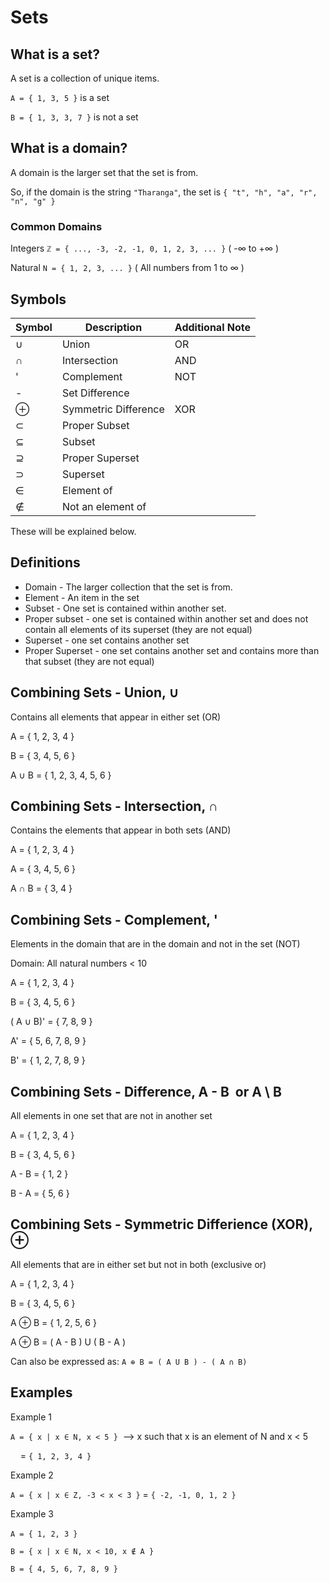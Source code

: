 # Sets

## What is a set?

A set is a collection of unique items.  

```A = { 1, 3, 5 }``` is a set

```B = { 1, 3, 3, 7 }``` is not a set

## What is a domain?

A domain is the larger set that the set is from.  

So, if the domain is the string  ```"Tharanga"```, the set is ```{ "t", "h", "a", "r", "n", "g" }```

### Common Domains

Integers 
```ℤ = { ..., -3, -2, -1, 0, 1, 2, 3, ... }``` ( -∞ to +∞ )

Natural
```N = { 1, 2, 3, ... }``` ( All numbers from 1 to ∞ )

## Symbols

Symbol | Description | Additional Note
--- | --- | ---
∪ | Union | OR
∩ | Intersection | AND
' | Complement | NOT
\- | Set Difference | 
⊕ | Symmetric Difference | XOR
⊂ | Proper Subset
⊆ | Subset
⊇ | Proper Superset
⊃ | Superset
∈ | Element of 
∉ | Not an element of

These will be explained below. 


## Definitions

- Domain - The larger collection that the set is from.  
- Element - An item in the set
- Subset - One set is contained within another set.
- Proper subset - one set is contained within another set and does not contain all elements of its superset (they are not equal)
- Superset - one set contains another set 
- Proper Superset - one set contains another set and contains more than that subset (they are not equal)

## Combining Sets - Union, ∪

Contains all elements that appear in either set (OR)

A = { 1, 2, 3, 4 }

B = { 3, 4, 5, 6 }

A ∪ B = { 1, 2, 3, 4, 5, 6 }

## Combining Sets - Intersection, ∩

Contains the elements that appear in both sets (AND)

A = { 1, 2, 3, 4 }

A = { 3, 4, 5, 6 }

A ∩ B = { 3, 4 }

## Combining Sets - Complement, ' 

Elements in the domain that are in the domain and not in the set (NOT)

Domain: All natural numbers < 10

A = { 1, 2, 3, 4 }

B = { 3, 4, 5, 6 }

( A ∪ B)' = { 7, 8, 9 }

A' = { 5, 6, 7, 8, 9 }

B' = { 1, 2, 7, 8, 9 }

## Combining Sets - Difference, A - B  or A \ B

All elements in one set that are not in another set

A = { 1, 2, 3, 4 }

B = { 3, 4, 5, 6 }

A - B = { 1, 2 }

B - A = { 5, 6 }

## Combining Sets - Symmetric Differience (XOR), ⊕

All elements that are in either set but not in both (exclusive or)

A = { 1, 2, 3, 4 }

B = { 3, 4, 5, 6 }

A ⊕ B = { 1, 2, 5, 6 }

A ⊕ B = ( A - B ) U ( B - A )

Can also be expressed as: `A ⊕ B = ( A U B ) - ( A ∩ B)`

## Examples

Example 1

`A = { x | x ∈ N, x < 5 }`   --> x such that x is an element of N and x < 5

    = `{ 1, 2, 3, 4 }`


Example 2

`A = { x | x ∈ Z, -3 < x < 3 }` = `{ -2, -1, 0, 1, 2 }`

Example 3

`A = { 1, 2, 3 }`          

`B = { x | x ∈ N, x < 10, x ∉ A }`

`B = { 4, 5, 6, 7, 8, 9 }`
